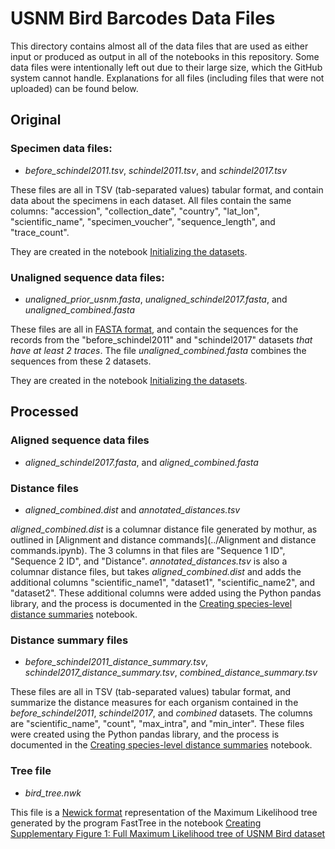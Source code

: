 # USNM Bird Barcodes Data Files

This directory contains almost all of the data files that are used as either input or produced as output in all of the notebooks in this repository. Some data files were intentionally left out due to their large size, which the GitHub system cannot handle. Explanations for all files (including files that were not uploaded) can be found below.

## Original

### Specimen data files:
* *before_schindel2011.tsv*, *schindel2011.tsv*, and *schindel2017.tsv*

These files are all in TSV (tab-separated values) tabular format, and contain data about the specimens in each dataset. All files contain the same columns: "accession", "collection_date", "country", "lat_lon", "scientific_name", "specimen_voucher", "sequence_length", and "trace_count".

They are created in the notebook [Initializing the datasets](http://nbviewer.jupyter.org/github/MikeTrizna/USNMBirdDNABarcoding2017/blob/master/Initializing%20the%20datasets.ipynb).

### Unaligned sequence data files:
* *unaligned_prior_usnm.fasta*, *unaligned_schindel2017.fasta*, and *unaligned_combined.fasta*

These files are all in [FASTA format](https://en.wikipedia.org/wiki/FASTA_format), and contain the sequences for the records from the "before_schindel2011" and "schindel2017" datasets *that have at least 2 traces*. The file *unaligned_combined.fasta* combines the sequences from these 2 datasets.

They are created in the notebook [Initializing the datasets](http://nbviewer.jupyter.org/github/MikeTrizna/USNMBirdDNABarcoding2017/blob/master/Initializing%20the%20datasets.ipynb).

## Processed

### Aligned sequence data files
* *aligned_schindel2017.fasta*, and *aligned_combined.fasta*

### Distance files
* *aligned_combined.dist* and *annotated_distances.tsv*

*aligned_combined.dist* is a columnar distance file generated by mothur, as outlined in [Alignment and distance commands](../Alignment and distance commands.ipynb). The 3 columns in that files are "Sequence 1 ID", "Sequence 2 ID", and "Distance". *annotated_distances.tsv* is also a columnar distance files, but takes *aligned_combined.dist* and adds the additional columns "scientific_name1", "dataset1", "scientific_name2", and "dataset2". These additional columns were added using the Python pandas library, and the process is documented in the [Creating species-level distance summaries](https://github.com/MikeTrizna/USNMBirdDNABarcoding2017/blob/master/Creating%20species-level%20distance%20summaries.ipynb) notebook.

### Distance summary files
* *before_schindel2011_distance_summary.tsv*, *schindel2017_distance_summary.tsv*, *combined_distance_summary.tsv*

These files are all in TSV (tab-separated values) tabular format, and summarize the distance measures for each organism contained in the *before_schindel2011*, *schindel2017*, and *combined* datasets. The columns are "scientific_name", "count", "max_intra", and "min_inter". These files were created using the Python pandas library, and the process is documented in the [Creating species-level distance summaries](https://github.com/MikeTrizna/USNMBirdDNABarcoding2017/blob/master/Creating%20species-level%20distance%20summaries.ipynb) notebook.

### Tree file
* *bird_tree.nwk*

This file is a [Newick format](https://en.wikipedia.org/wiki/Newick_format) representation of the Maximum Likelihood tree generated by the program FastTree in the notebook [Creating Supplementary Figure 1: Full Maximum Likelihood tree of USNM Bird dataset](http://nbviewer.jupyter.org/github/MikeTrizna/USNMBirdDNABarcoding2017/blob/master/Creating%20Supplementary%20Figure%201.ipynb)
